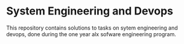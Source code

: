 # System Engineering and Devops
 This repository contains solutions
 to tasks on sytem engineering and devops,
 done during the one year alx sofware engineering
 program.
